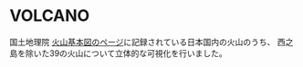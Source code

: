 VOLCANO
========

国土地理院 [火山基本図のページ](https://www.gsi.go.jp/bousaichiri/volcano-maps-vbm.html)に記録されている日本国内の火山のうち、
西之島を除いた39の火山について立体的な可視化を行いました。

